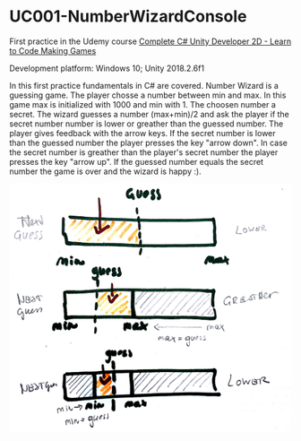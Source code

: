 # UC001-NumberWizardConsole
First practice in the Udemy course [Complete C# Unity Developer 2D - Learn to Code Making Games](https://www.udemy.com/unitycourse/)

Development platform: Windows 10; Unity 2018.2.6f1

In this first practice fundamentals in C# are covered. 
Number Wizard is a guessing game. The player chosse a number between min and max.
In this game max is initialized with 1000 and min with 1. The choosen number a secret. 
The wizard guesses a number (max+min)/2 and ask the player if the secret number number is
lower or greather than the guessed number. 
The player gives feedback with the arrow keys. If the secret number is lower than the guessed number the player presses the key "arrow down". 
In case the secret number is greather than the player's secret number the player presses the key "arrow up". 
If the guessed number equals the secret number the game is over and the wizard is happy :).  

![Image Number wizard Logic](./Screenshots/NWLogic.jpg)
